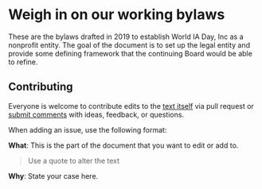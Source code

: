 # Weigh in on our working bylaws

These are the bylaws drafted in 2019 to establish World IA Day, Inc as a nonprofit entity. The goal of the document is to set up the legal entity and provide some defining framework that the continuing Board would be able to refine. 

## Contributing

Everyone is welcome to contribute edits to the [text itself](/bylaws.md) via pull request or [submit comments](https://github.com/worldiaday/bylaws/issues/new) with ideas, feedback, or questions. 

When adding an issue, use the following format: 

**What**: This is the part of the document that you want to edit or add to.

> Use a quote to alter the text

**Why**: State your case here.
